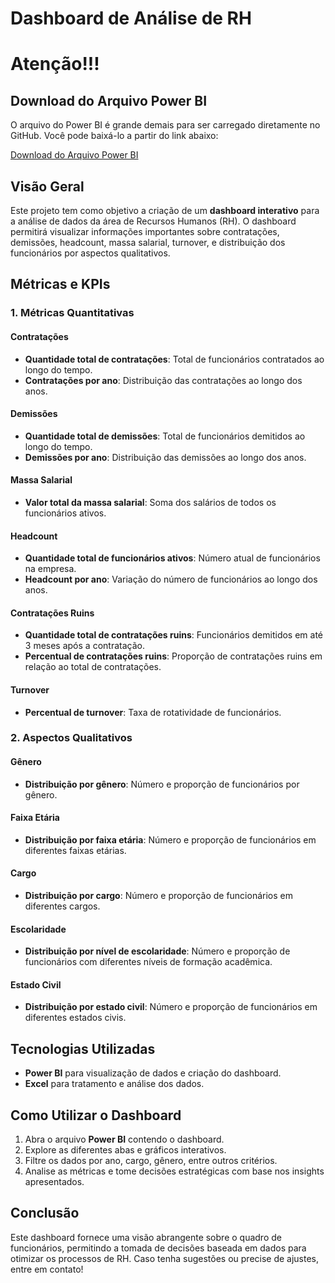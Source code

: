 # Dashboard de Análise de RH

#  Atenção!!! 
## Download do Arquivo Power BI

O arquivo do Power BI é grande demais para ser carregado diretamente no GitHub. Você pode baixá-lo a partir do link abaixo:

[Download do Arquivo Power BI](https://drive.google.com/file/d/1NtL0TO3sq14KZaQRUo-VI7GEuEycKpCh/view?usp=drive_link)


## Visão Geral
Este projeto tem como objetivo a criação de um **dashboard interativo** para a análise de dados da área de Recursos Humanos (RH). O dashboard permitirá visualizar informações importantes sobre contratações, demissões, headcount, massa salarial, turnover, e distribuição dos funcionários por aspectos qualitativos.

## Métricas e KPIs

### 1. Métricas Quantitativas

#### **Contratações**
- **Quantidade total de contratações**: Total de funcionários contratados ao longo do tempo.
- **Contratações por ano**: Distribuição das contratações ao longo dos anos.

#### **Demissões**
- **Quantidade total de demissões**: Total de funcionários demitidos ao longo do tempo.
- **Demissões por ano**: Distribuição das demissões ao longo dos anos.

#### **Massa Salarial**
- **Valor total da massa salarial**: Soma dos salários de todos os funcionários ativos.

#### **Headcount**
- **Quantidade total de funcionários ativos**: Número atual de funcionários na empresa.
- **Headcount por ano**: Variação do número de funcionários ao longo dos anos.

#### **Contratações Ruins**
- **Quantidade total de contratações ruins**: Funcionários demitidos em até 3 meses após a contratação.
- **Percentual de contratações ruins**: Proporção de contratações ruins em relação ao total de contratações.

#### **Turnover**
- **Percentual de turnover**: Taxa de rotatividade de funcionários.

### 2. Aspectos Qualitativos

#### **Gênero**
- **Distribuição por gênero**: Número e proporção de funcionários por gênero.

#### **Faixa Etária**
- **Distribuição por faixa etária**: Número e proporção de funcionários em diferentes faixas etárias.

#### **Cargo**
- **Distribuição por cargo**: Número e proporção de funcionários em diferentes cargos.

#### **Escolaridade**
- **Distribuição por nível de escolaridade**: Número e proporção de funcionários com diferentes níveis de formação acadêmica.

#### **Estado Civil**
- **Distribuição por estado civil**: Número e proporção de funcionários em diferentes estados civis.

## Tecnologias Utilizadas
- **Power BI** para visualização de dados e criação do dashboard.
- **Excel** para tratamento e análise dos dados.

## Como Utilizar o Dashboard
1. Abra o arquivo **Power BI** contendo o dashboard.
2. Explore as diferentes abas e gráficos interativos.
3. Filtre os dados por ano, cargo, gênero, entre outros critérios.
4. Analise as métricas e tome decisões estratégicas com base nos insights apresentados.

## Conclusão
Este dashboard fornece uma visão abrangente sobre o quadro de funcionários, permitindo a tomada de decisões baseada em dados para otimizar os processos de RH. Caso tenha sugestões ou precise de ajustes, entre em contato!

